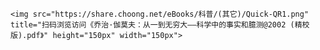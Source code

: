 	<img src="https://share.choong.net/eBooks/科普/(其它)/Quick-QR1.png" title="扫码浏览访问《乔治·伽莫夫：从一到无穷大——科学中的事实和臆测@2002 (精校版).pdf》" height="150px" width="150px">
